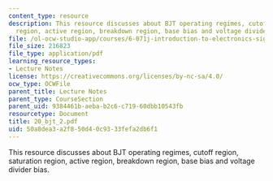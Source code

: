 ```yaml
---
content_type: resource
description: This resource discusses about BJT operating regimes, cutoff region, saturation
  region, active region, breakdown region, base bias and voltage divider bias.
file: /ol-ocw-studio-app/courses/6-071j-introduction-to-electronics-signals-and-measurement-spring-2006/50a8dea3a2f850d40c9333fefa2db6f1_20_bjt_2.pdf
file_size: 216823
file_type: application/pdf
learning_resource_types:
- Lecture Notes
license: https://creativecommons.org/licenses/by-nc-sa/4.0/
ocw_type: OCWFile
parent_title: Lecture Notes
parent_type: CourseSection
parent_uid: 9384461b-aeba-b2c6-c719-60dbb10543fb
resourcetype: Document
title: 20_bjt_2.pdf
uid: 50a8dea3-a2f8-50d4-0c93-33fefa2db6f1
---
```

This resource discusses about BJT operating regimes, cutoff region, saturation region, active region, breakdown region, base bias and voltage divider bias.